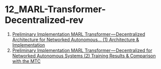 # 12_MARL-Transformer-Decentralized-rev
1. [Preliminary Implementation MARL Transformer — Decentralized Architecture for Networked Autonomous…
(1) Architecture & Implementation](https://medium.com/@tym406/preliminary-implementation-marl-transformer-decentralized-architecture-for-networked-autonomous-a125db192a74?source=your_stories_page-------------------------------------)
2. [Preliminary Implementation MARL Transformer — Decentralized for Networked Autonomous Systems
(2) Training Results & Comparison with the MTC](https://medium.com/@tym406/preliminary-implementation-marl-transformer-decentralized-for-networked-autonomous-systems-2b19bc53625?source=your_stories_page-------------------------------------)
